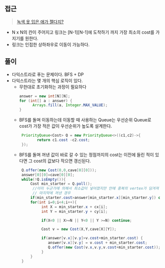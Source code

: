 ## 접근
> <a href="https://www.acmicpc.net/problem/4485"> 녹색 옷 입은 애가 젤다지? </a>
- N x N의 칸이 주어지고 링크는 [N-1][N-1]에 도착하기 까지 가장 최소의 cost를 가지기를 원한다.
- 링크는 인접한 상하좌우로 이동이 가능하다.

## 풀이
- 다익스트라로 푸는 문제이다. BFS + DP
- 다익스트라는 몇 개의 핵심 로직이 있다.
  - 무한대로 초기화하는 과정이 필요하다
    ```java
    answer = new int[N][N];
    for (int[] a : answer) {
          Arrays.fill(a, Integer.MAX_VALUE);
    }
    ```
  - BFS를 돌며 이동하는데 이동할 때 사용하는 Queue는 우선순위 Queue로 cost가 가장 적은 값이 우선순위가 높도록 설계한다.
    ```java
     PriorityQueue<Cost> Q = new PriorityQueue<>((c1,c2)->{
            return c1.cost -c2.cost;
     });
    ```
  - BFS를 돌며 꺼낸 값이 바로 갈 수 있는 정점까지의 cost는 이전에 들린 적이 있다면 그 cost의 값보다 작으면 갱신된다.
    ```java
     Q.offer(new Cost(0,0,cave[0][0]));
     answer[0][0]=cave[0][0];
     while(!Q.isEmpty()){
         Cost min_starter = Q.poll();
          //이미 누군가에 의해서 최소값이 넣어졌지만 안에 중복의 vertex가 담겨져 있어서
          // 마지막에 꺼낸 경우
         if(min_starter.cost>answer[min_starter.x][min_starter.y]) continue;
         for(int i=0;i<4;i++){
              int X = min_starter.x + cx[i];
              int Y = min_starter.y + cy[i];

              if(X<0 || X>=N || Y<0 || Y >=N) continue;

              Cost v = new Cost(X,Y,cave[X][Y]);

              if(answer[v.x][v.y]>v.cost+min_starter.cost) {
                 answer[v.x][v.y] = v.cost + min_starter.cost;
                 Q.offer(new Cost(v.x,v.y,v.cost+min_starter.cost));
              }
         }
     }
    ```
    
